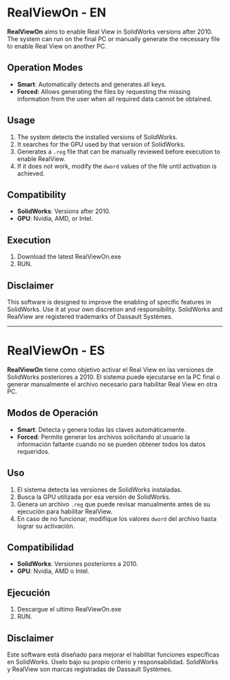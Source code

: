 # RealViewOn - EN

**RealViewOn** aims to enable Real View in SolidWorks versions after 2010. The system can run on the final PC or manually generate the necessary file to enable Real View on another PC.

## Operation Modes

- **Smart**: Automatically detects and generates all keys.
- **Forced**: Allows generating the files by requesting the missing information from the user when all required data cannot be obtained.

## Usage

1. The system detects the installed versions of SolidWorks.
2. It searches for the GPU used by that version of SolidWorks.
3. Generates a `.reg` file that can be manually reviewed before execution to enable RealView.
4. If it does not work, modify the `dword` values of the file until activation is achieved.

## Compatibility

- **SolidWorks**: Versions after 2010.
- **GPU**: Nvidia, AMD, or Intel.

## Execution

1. Download the latest RealViewOn.exe
2. RUN.

## Disclaimer

This software is designed to improve the enabling of specific features in SolidWorks. Use it at your own discretion and responsibility. SolidWorks and RealView are registered trademarks of Dassault Systèmes.

___
# RealViewOn - ES

**RealViewOn** tiene como objetivo activar el Real View en las versiones de SolidWorks posteriores a 2010. El sistema puede ejecutarse en la PC final o generar manualmente el archivo necesario para habilitar Real View en otra PC.

## Modos de Operación

- **Smart**: Detecta y genera todas las claves automáticamente.
- **Forced**: Permite generar los archivos solicitando al usuario la información faltante cuando no se pueden obtener todos los datos requeridos.

## Uso

1. El sistema detecta las versiones de SolidWorks instaladas.
2. Busca la GPU utilizada por esa versión de SolidWorks.
3. Genera un archivo `.reg` que puede revisar manualmente antes de su ejecución para habilitar RealView.
4. En caso de no funcionar, modifique los valores `dword` del archivo hasta lograr su activación.

## Compatibilidad

- **SolidWorks**: Versiones posteriores a 2010.
- **GPU**: Nvidia, AMD o Intel.

## Ejecución

1. Descargue el ultimo RealViewOn.exe
2. RUN.

## Disclaimer

Este software está diseñado para mejorar el habilitar funciones específicas en SolidWorks. Úselo bajo su propio criterio y responsabilidad. SolidWorks y RealView son marcas registradas de Dassault Systèmes.
